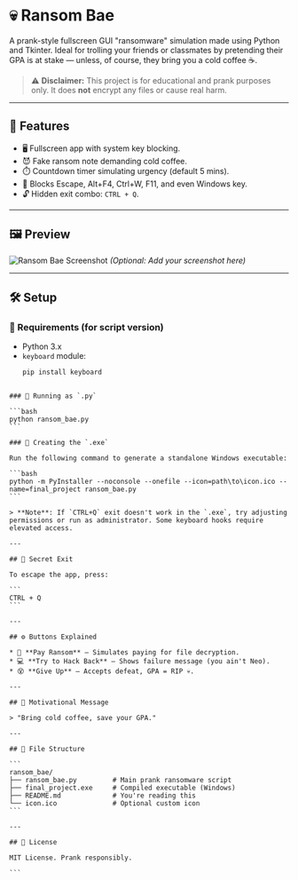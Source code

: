 # 💀 Ransom Bae

A prank-style fullscreen GUI "ransomware" simulation made using Python and Tkinter. Ideal for trolling your friends or classmates by pretending their GPA is at stake — unless, of course, they bring you a cold coffee ☕.

> ⚠️ **Disclaimer:** This project is for educational and prank purposes only. It does **not** encrypt any files or cause real harm.

---

## 🚀 Features

- 🖥️ Fullscreen app with system key blocking.
- 😈 Fake ransom note demanding cold coffee.
- ⏱️ Countdown timer simulating urgency (default 5 mins).
- 🔐 Blocks Escape, Alt+F4, Ctrl+W, F11, and even Windows key.
- 🔓 Hidden exit combo: `CTRL + Q`.

---

## 🖼️ Preview

![Ransom Bae Screenshot](screenshot.png) *(Optional: Add your screenshot here)*

---

## 🛠️ Setup

### 🔹 Requirements (for script version)
- Python 3.x
- `keyboard` module:
  ```bash
  pip install keyboard
````

### 🔹 Running as `.py`

```bash
python ransom_bae.py
```

### 🔹 Creating the `.exe`

Run the following command to generate a standalone Windows executable:

```bash
python -m PyInstaller --noconsole --onefile --icon=path\to\icon.ico --name=final_project ransom_bae.py
```

> **Note**: If `CTRL+Q` exit doesn't work in the `.exe`, try adjusting permissions or run as administrator. Some keyboard hooks require elevated access.

---

## 🔑 Secret Exit

To escape the app, press:

```
CTRL + Q
```

---

## ⚙️ Buttons Explained

* 💸 **Pay Ransom** — Simulates paying for file decryption.
* 💻 **Try to Hack Back** — Shows failure message (you ain't Neo).
* 😵 **Give Up** — Accepts defeat, GPA = RIP 💀.

---

## 🧃 Motivational Message

> "Bring cold coffee, save your GPA."

---

## 📂 File Structure

```
ransom_bae/
├── ransom_bae.py         # Main prank ransomware script
├── final_project.exe     # Compiled executable (Windows)
├── README.md             # You're reading this
└── icon.ico              # Optional custom icon
```

---

## 📜 License

MIT License. Prank responsibly.

```

